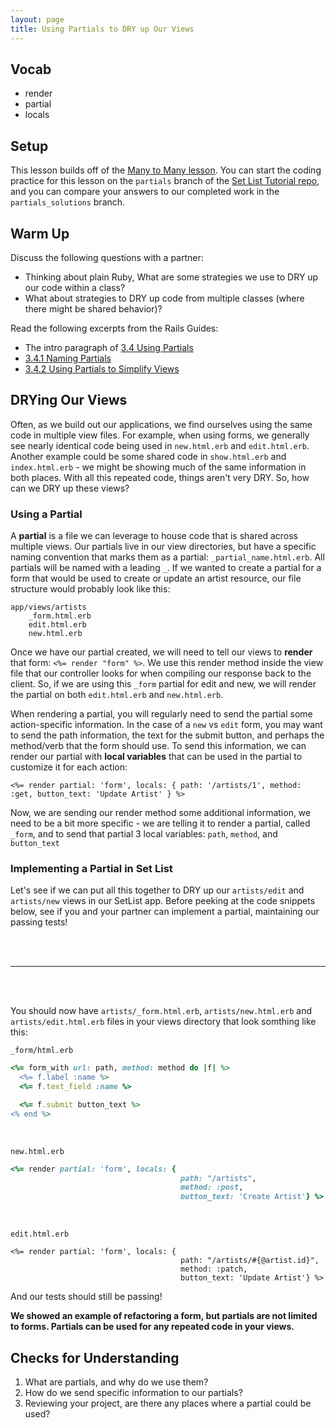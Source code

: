 ```yaml
---
layout: page
title: Using Partials to DRY up Our Views
---
```


## Vocab
* render
* partial
* locals

## Setup

This lesson builds off of the [Many to Many lesson](./many_to_many). You can start the coding practice for this lesson on the `partials` branch of the [Set List Tutorial repo](https://github.com/turingschool-examples/set_list_tutorial), and you can compare your answers to our completed work in the `partials_solutions` branch. 

## Warm Up

Discuss the following questions with a partner:

* Thinking about plain Ruby, What are some strategies we use to DRY up our code within a class?
* What about strategies to DRY up code from multiple classes (where there might be shared behavior)?

Read the following excerpts from the Rails Guides:

* The intro paragraph of [3.4 Using Partials](https://guides.rubyonrails.org/layouts_and_rendering.html#using-partials)
* [3.4.1 Naming Partials](https://guides.rubyonrails.org/layouts_and_rendering.html#naming-partials)
* [3.4.2 Using Partials to Simplify Views](https://guides.rubyonrails.org/layouts_and_rendering.html#using-partials-to-simplify-views)

## DRYing Our Views

Often, as we build out our applications, we find ourselves using the same code in multiple view files.  For example, when using forms, we generally see nearly identical code being used in `new.html.erb` and `edit.html.erb`.  Another example could be some shared code in `show.html.erb` and `index.html.erb` - we might be showing much of the same information in both places. With all this repeated code, things aren't very DRY.  So, how can we DRY up these views?

### Using a Partial

A **partial** is a file we can leverage to house code that is shared across multiple views. Our partials live in our view directories, but have a specific naming convention that marks them as a partial: `_partial_name.html.erb`.  All partials will be named with a leading `_`.  If we wanted to create a partial for a form that would be used to create or update an artist resource, our file structure would probably look like this:

```
app/views/artists
    _form.html.erb
    edit.html.erb
    new.html.erb
```

Once we have our partial created, we will need to tell our views to **render** that form: `<%= render "form" %>`.  We use this render method inside the view file that our controller looks for when compiling our response back to the client.  So, if we are using this `_form` partial for edit and new, we will render the partial on both `edit.html.erb` and `new.html.erb`.

When rendering a partial, you will regularly need to send the partial some action-specific information. In the case of a `new` vs `edit` form, you may want to send the path information, the text for the submit button, and perhaps the method/verb that the form should use. To send this information, we can render our partial with **local variables** that can be used in the partial to customize it for each action:

```
<%= render partial: 'form', locals: { path: '/artists/1', method: :get, button_text: 'Update Artist' } %>
```

Now, we are sending our render method some additional information, we need to be a bit more specific - we are telling it to render a partial, called `_form`, and to send that partial 3 local variables: `path`, `method`, and `button_text`

### Implementing a Partial in Set List

Let's see if we can put all this together to DRY up our `artists/edit` and `artists/new` views in our SetList app. Before peeking at the code snippets below, see if you and your partner can implement a partial, maintaining our passing tests!

<br/>
<br/>

---------------------------------------

<br/>
<br/>

You should now have `artists/_form.html.erb`, `artists/new.html.erb` and `artists/edit.html.erb` files in your views directory that look somthing like this:

`_form/html.erb`

```ruby
<%= form_with url: path, method: method do |f| %>
  <%= f.label :name %>
  <%= f.text_field :name %>

  <%= f.submit button_text %>
<% end %>
```

<br/>

`new.html.erb`

```ruby
<%= render partial: 'form', locals: {
                                      path: "/artists",
                                      method: :post,
                                      button_text: 'Create Artist'} %>

```

<br/>

`edit.html.erb`

```erb
<%= render partial: 'form', locals: {
                                      path: "/artists/#{@artist.id}",
                                      method: :patch,
                                      button_text: 'Update Artist'} %>

```

And our tests should still be passing!

**We showed an example of refactoring a form, but partials are not limited to forms. Partials can be used for any repeated code in your views.**

## Checks for Understanding

1. What are partials, and why do we use them?
1. How do we send specific information to our partials?
1. Reviewing your project, are there any places where a partial could be used?
